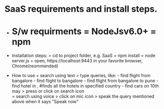 SaaS requirements and install steps.
===================================

- S/w requirments
    = NodeJsv6.0+
    = npm
    = 

- Installation steps:
    = cd to project folder, e.g. SaaS
    = npm install
    = node server.js
    = open, https://localhost:9443 in your favorite browser, Chrome(reommended)

- How to use
    = search using text
        > type queries, like:
            - find flight from bangalore
            - find flight to bangalore
            - find flight from bangalore to pune
            - find hotel in <city-name>, #finds all the hotels in specified <city-name> country
            - find cars on 10th may
        > press <enter> or click on search icon    
    = search using voice
        > click on mic icon
        > speak the query mentioned above when it says "Speak now"
